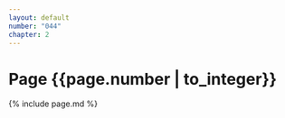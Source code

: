 ```yaml
---
layout: default
number: "044"
chapter: 2
---
```


# Page {{page.number | to_integer}}
{% include page.md %}
